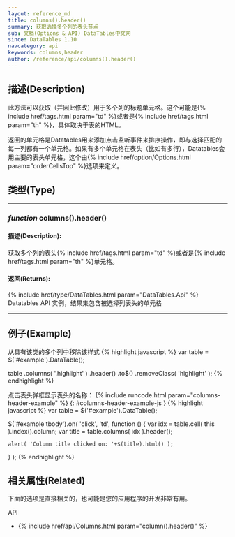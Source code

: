 ```yaml
---
layout: reference_md
title: columns().header()
summary: 获取选择多个列的表头节点
sub: 文档(Options & API) DataTables中文网
since: DataTables 1.10
navcategory: api
keywords: columns,header
author: /reference/api/columns().header()
---
```


## 描述(Description)

此方法可以获取（并因此修改）用于多个列的标题单元格。这个可能是{% include href/tags.html param="td" %}或者是{% include href/tags.html param="th" %}，具体取决于表的HTML。

返回的单元格是Datatables用来添加点击监听事件来排序操作，即与选择匹配的每一列都有一个单元格。如果有多个单元格在表头（比如有多行），Datatables会用主要的表头单元格，这个由{% include href/option/Options.html param="orderCellsTop" %}选项来定义。


## 类型(Type)

---
    
### _function_ **columns().header()**   

#### 描述(Description):
获取多个列的表头{% include href/tags.html param="td" %}或者是{% include href/tags.html param="th" %}单元格。

#### 返回(Returns):
{% include href/type/DataTables.html param="DataTables.Api" %}
Datatables API 实例，结果集包含被选择列表头的单元格


--- 
    
## 例子(Example)

从具有该类的多个列中移除该样式
{% highlight javascript %}
var table = $('#example').DataTable();
 
table
    .columns( '.highlight' )
    .header()
    .to$()
    .removeClass( 'highlight' );
{% endhighlight %}


点击表头弹框显示表头的名称：
{% include runcode.html param="columns-header-example" %}
{: #columns-header-example-js }
{% highlight javascript %}
var table = $('#example').DataTable();
 
$('#example tbody').on( 'click', 'td', function () {
    var idx = table.cell( this ).index().column;
    var title = table.columns( idx ).header();
 
    alert( 'Column title clicked on: '+$(title).html() );
} );
{% endhighlight %}

## 相关属性(Related)
下面的选项是直接相关的，也可能是您的应用程序的开发非常有用。

API

- {% include href/api/Columns.html param="column().header()" %}

